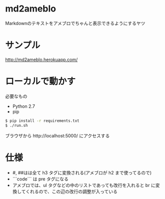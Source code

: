 # md2ameblo
Markdownのテキストをアメブロでちゃんと表示できるようにするヤツ

# サンプル
http://md2ameblo.herokuapp.com/

# ローカルで動かす
必要なもの

* Python 2.7
* pip

```sh
$ pip install -r requirements.txt
$ ./run.sh
```

ブラウザから http://localhost:5000/ にアクセスする

# 仕様
* #, ##はは全て h3 タグに変換される(アメブロが h2 まで使ってるので)
* \`\`\`code\`\`\` は pre タグになる
* アメブロでは、ul タグなどの中のリストであっても改行を入れると br に変換してくれるので、この辺の改行の調整が入っている
